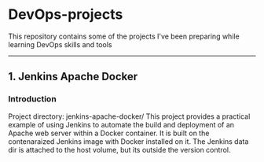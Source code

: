 # DevOps-projects
This repository contains some of the projects I've been preparing while learning DevOps skills and tools

---

## 1. Jenkins Apache Docker
### Introduction
Project directory: jenkins-apache-docker/
This project provides a practical example of using Jenkins to automate the build and deployment of an Apache web server within a Docker container. It is built on the contenaraized Jenkins image with Docker installed on it. The Jenkins data dir is attached to the host volume, but its outside the version control.

